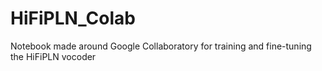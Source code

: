 # HiFiPLN_Colab
Notebook made around Google Collaboratory for training and fine-tuning the HiFiPLN vocoder
